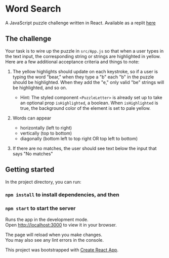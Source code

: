 # Word Search

A JavaScript puzzle challenge written in React. Available as a replit [here](https://replit.com/@MJB/word-search?v=1)

## The challenge

Your task is to wire up the puzzle in `src/App.js` so that when a user types in the text input, the corresponding string or strings are highlighted in yellow. Here are a few additional acceptance criteria and things to note:

1) The yellow highlights should update on each keystroke, so if a user is typing the word "bear," when they type a "b" each "b" in the puzzle should be highlighted. When they add the "e," only valid "be" strings will be highlighted, and so on.

	* Hint: The styled component `<PuzzleLetter>` is already set up to take an optional prop `isHighlighted`, a boolean. When `isHighlighted` is true, the background color of the element is set to pale yellow.

2) Words can appear 
	* horizontally (left to right)
	* vertically (top to bottom)
	* diagonally (bottom left to top right OR top left to bottom)

3) If there are no matches, the user should see text below the input that says "No matches"

## Getting started

In the project directory, you can run:

### `npm install` to install dependencies, and then

### `npm start` to start the server

Runs the app in the development mode.\
Open [http://localhost:3000](http://localhost:3000) to view it in your browser.

The page will reload when you make changes.\
You may also see any lint errors in the console.

This project was bootstrapped with [Create React App](https://github.com/facebook/create-react-app).
